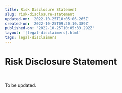 ```yaml
---
title: Risk Disclosure Statement
slug: risk-disclosure-statement
updated-on: '2022-10-25T10:05:06.265Z'
created-on: '2022-10-25T09:20:10.389Z'
published-on: '2022-10-25T10:05:33.292Z'
layout: '[legal-disclaimers].html'
tags: legal-disclaimers
---
```


Risk Disclosure Statement
=========================

‍

To be updated.

‍
